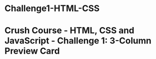 # Challenge1-HTML-CSS
# Crush Course - HTML, CSS and JavaScript - Challenge 1: 3-Column Preview Card